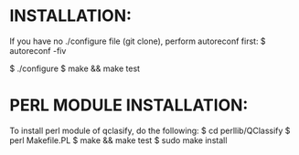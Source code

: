 INSTALLATION:
=============

If you have no ./configure file (git clone), perform autoreconf first:
$ autoreconf -fiv

$ ./configure
$ make && make test


PERL MODULE INSTALLATION:
=========================

To install perl module of qclasify, do the following:
$ cd perllib/QClassify
$ perl Makefile.PL
$ make && make test
$ sudo make install
